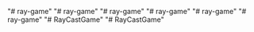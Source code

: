 "# ray-game" 
"# ray-game" 
"# ray-game" 
"# ray-game" 
"# ray-game" 
"# ray-game" 
"# RayCastGame" 
"# RayCastGame" 
